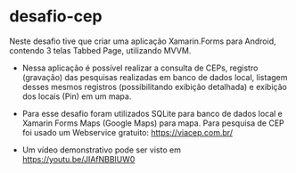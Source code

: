 # desafio-cep

Neste desafio tive que criar uma aplicação Xamarin.Forms para Android, contendo 3 telas Tabbed Page, utilizando MVVM.

- Nessa aplicação é possível realizar a consulta de CEPs, registro (gravação) das pesquisas realizadas em banco de dados local, listagem desses mesmos registros (possibilitando exibição detalhada) e exibição dos locais (Pin) em um mapa.

- Para esse desafio foram utilizados SQLite para banco de dados local e Xamarin Forms Maps (Google Maps) para mapa. Para pesquisa de CEP foi usado um Webservice gratuito: https://viacep.com.br/  

- Um vídeo demonstrativo pode ser visto em https://youtu.be/JIAfNBBlUW0
